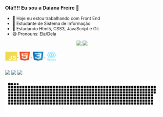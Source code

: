 ### Olá!!!! Eu sou a Daiana Freire 👋

- 🔭 Hoje eu estou trabalhando com Front End
- 📖 Estudante de Sistema de Informação 
- 🌱 Estudando Html5, CSS3, JavaScript e Git
- 😄 Pronouns: Ela/Dela

<div align="center">
  <a href="https://github.com/daianafreire">
  <img height="145em" src="https://github-readme-stats.vercel.app/api?username=daianafreire&show_icons=true&theme=radical&include_all_commits=true&count_private=true"/>
  <img height="145em" src="https://github-readme-stats.vercel.app/api/top-langs/?username=daianafreire&layout=compact&langs_count=7&theme=radical"/>
</div>

  <div style="display: inline_block"><br>
  <img align="center" alt="Rafa-Js" height="30" width="40" src="https://raw.githubusercontent.com/devicons/devicon/master/icons/javascript/javascript-plain.svg">
  <img align="center" alt="Rafa-HTML" height="30" width="40" src="https://raw.githubusercontent.com/devicons/devicon/master/icons/html5/html5-original.svg">
  <img align="center" alt="Rafa-CSS" height="30" width="40" src="https://raw.githubusercontent.com/devicons/devicon/master/icons/css3/css3-original.svg">
  <img align="center" alt="Rafa-CSS" height="30" width="40" src="https://github.com/devicons/devicon/blob/master/icons/react/react-original-wordmark.svg">
</div>
  
  ##
  
  <div>
  <a href="https://www.instagram.com/daiianafreire/" target="_blank"><img src="https://img.shields.io/badge/Instagram-E4405F?style=for-the-badge&logo=instagram&logoColor=white" target="_blank"></a>
  <a href = "mailto:daianadoria@gmail.com"><img src="https://img.shields.io/badge/Gmail-D14836?style=for-the-badge&logo=gmail&logoColor=white" target="_blank"></a>
  <a href="https://www.linkedin.com/in/daiana-freire-29710282/" target="_blank"><img src="https://img.shields.io/badge/LinkedIn-0077B5?style=for-the-badge&logo=linkedin&logoColor=white" target="_blank"></a>
    
![Snake animation](https://github.com/daianafreire/daianafreire/blob/output/github-contribution-grid-snake.svg)
  
</div>
